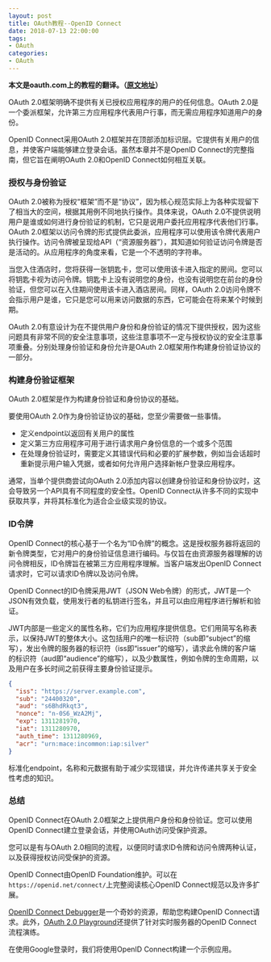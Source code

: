 ```yaml
---
layout: post
title: OAuth教程--OpenID Connect
date: 2018-07-13 22:00:00
tags: 
- OAuth
categories:
- OAuth
---
```

**本文是oauth.com上的教程的翻译。（[原文地址](https://www.oauth.com)）**

OAuth 2.0框架明确不提供有关已授权应用程序的用户的任何信息。OAuth 2.0是一个委派框架，允许第三方应用程序代表用户行事，而无需应用程序知道用户的身份。

OpenID Connect采用OAuth 2.0框架并在顶部添加标识层。它提供有关用户的信息，并使客户端能够建立登录会话。虽然本章并不是OpenID Connect的完整指南，但它旨在阐明OAuth 2.0和OpenID Connect如何相互关联。

### 授权与身份验证

OAuth 2.0被称为授权“框架”而不是“协议”，因为核心规范实际上为各种实现留下了相当大的空间，根据其用例不同地执行操作。具体来说，OAuth 2.0不提供说明用户是谁或如何进行身份验证的机制，它只是说用户委托应用程序代表他们行事。OAuth 2.0框架以访问令牌的形式提供此委派，应用程序可以使用该令牌代表用户执行操作。访问令牌被呈现给API（“资源服务器”），其知道如何验证访问令牌是否是活动的。从应用程序的角度来看，它是一个不透明的字符串。

当您入住酒店时，您将获得一张钥匙卡，您可以使用该卡进入指定的房间。您可以将钥匙卡视为访问令牌。钥匙卡上没有说明您的身份，也没有说明您在前台的身份验证，但您可以在入住期间使用该卡进入酒店房间。同样，OAuth 2.0访问令牌不会指示用户是谁，它只是您可以用来访问数据的东西，它可能会在将来某个时候到期。

OAuth 2.0有意设计为在不提供用户身份和身份验证的情况下提供授权，因为这些问题具有非常不同的安全注意事项，这些注意事项不一定与授权协议的安全注意事项重叠。分别处理身份验证和身份允许是OAuth 2.0框架用作构建身份验证协议的一部分。

### 构建身份验证框架

OAuth 2.0框架是作为构建身份验证和身份协议的基础。

要使用OAuth 2.0作为身份验证协议的基础，您至少需要做一些事情。

- 定义endpoint以返回有关用户的属性
- 定义第三方应用程序可用于进行请求用户身份信息的一个或多个范围
- 在处理身份验证时，需要定义其错误代码和必要的扩展参数，例如当会话超时重新提示用户输入凭据，或者如何允许用户选择新帐户登录应用程序。

通常，当单个提供商尝试向OAuth 2.0添加内容以创建身份验证和身份协议时，这会导致另一个API具有不同程度的安全性。OpenID Connect从许多不同的实现中获取共享，并将其标准化为适合企业级实现的协议。

### ID令牌

OpenID Connect的核心基于一个名为“ID令牌”的概念。这是授权服务器将返回的新令牌类型，它对用户的身份验证信息进行编码。与仅旨在由资源服务器理解的访问令牌相反，ID令牌旨在被第三方应用程序理解。当客户端发出OpenID Connect请求时，它可以请求ID令牌以及访问令牌。

OpenID Connect的ID令牌采用JWT（JSON Web令牌）的形式，JWT是一个JSON有效负载，使用发行者的私钥进行签名，并且可以由应用程序进行解析和验证。

JWT内部是一些定义的属性名称，它们为应用程序提供信息。它们用简写名称表示，以保持JWT的整体大小。这包括用户的唯一标识符（sub即“subject”的缩写），发出令牌的服务器的标识符（iss即“issuer”的缩写），请求此令牌的客户端的标识符（aud即“audience”的缩写），以及少数属性，例如令牌的生命周期，以及用户在多长时间之前获得主要身份验证提示。

```json
{
  "iss": "https://server.example.com",
  "sub": "24400320",
  "aud": "s6BhdRkqt3",
  "nonce": "n-0S6_WzA2Mj",
  "exp": 1311281970,
  "iat": 1311280970,
  "auth_time": 1311280969,
  "acr": "urn:mace:incommon:iap:silver"
}
```

标准化endpoint，名称和元数据有助于减少实现错误，并允许传递共享关于安全性考虑的知识。

### 总结

OpenID Connect在OAuth 2.0框架之上提供用户身份和身份验证。您可以使用OpenID Connect建立登录会话，并使用OAuth访问受保护资源。

您可以是有与OAuth 2.0相同的流程，以便同时请求ID令牌和访问令牌两种认证，以及获得授权访问受保护的资源。

OpenID Connect由OpenID Foundation维护。可以在`https://openid.net/connect/`上完整阅读核心OpenID Connect规范以及许多扩展。

[OpenID Connect Debugger](https://oidcdebugger.com/)是一个奇妙的资源，帮助您构建OpenID Connect请求。此外，[OAuth 2.0 Playground](https://www.oauth.com/playground/)还提供了针对实时服务器的OpenID Connect流程演练。

在使用Google登录时，我们将使用OpenID Connect构建一个示例应用。
